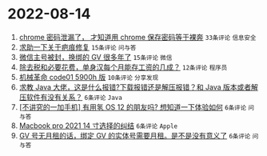 # 2022-08-14

1. [chrome 密码泄漏了， 才知道用 chrome 保存密码等于裸奔](https://www.v2ex.com/t/872745) `33条评论` `信息安全`
1. [求助一下关于疤痕修复](https://www.v2ex.com/t/872714) `15条评论` `问与答`
1. [微信主号被封，换绑的 GV 很多年了](https://www.v2ex.com/t/872711) `15条评论` `微信`
1. [除去税和必要花费，单身汉每个月能存工资的几成？](https://www.v2ex.com/t/872742) `12条评论` `程序员`
1. [机械革命 code01 5900h 版](https://www.v2ex.com/t/872717) `10条评论` `分享发现`
1. [求教 Java 大佬，这是什么报错?下载报错还是解压报错？和 Java 版本或者解压软件有没有关系？](https://www.v2ex.com/t/872729) `6条评论` `Java`
1. [[不讲究的一加手机] 有用氢 OS 12 的朋友吗? 想知道一下体验如何](https://www.v2ex.com/t/872725) `6条评论` `问与答`
1. [Macbook pro 2021 14 寸选择的纠结](https://www.v2ex.com/t/872724) `6条评论` `Apple`
1. [GV 号无月租的话，绑定 GV 的实体号需要月租。是不是没有意义了](https://www.v2ex.com/t/872722) `6条评论` `问与答`
